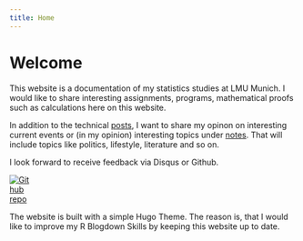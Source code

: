 ```yaml
---
title: Home
---
```

# Welcome
This website is a documentation of my statistics studies at LMU Munich. I would like to share interesting assignments, programs, mathematical proofs such as calculations here on this website.

In addition to the technical [posts](/post/), I want to share my opinon on interesting current events or (in my opinion) interesting topics under [notes](/note/). That will include topics like politics, lifestyle, literature and so on.

I look forward to receive feedback via Disqus or Github.

[<img src="https://simpleicons.org/icons/github.svg" style="max-width:8%;min-width:40px;" alt="Github repo" />](https://github.com/MaxMLang)



The website is built with a simple Hugo Theme. The reason is, that I would like to improve my R Blogdown Skills by keeping this website up to date.